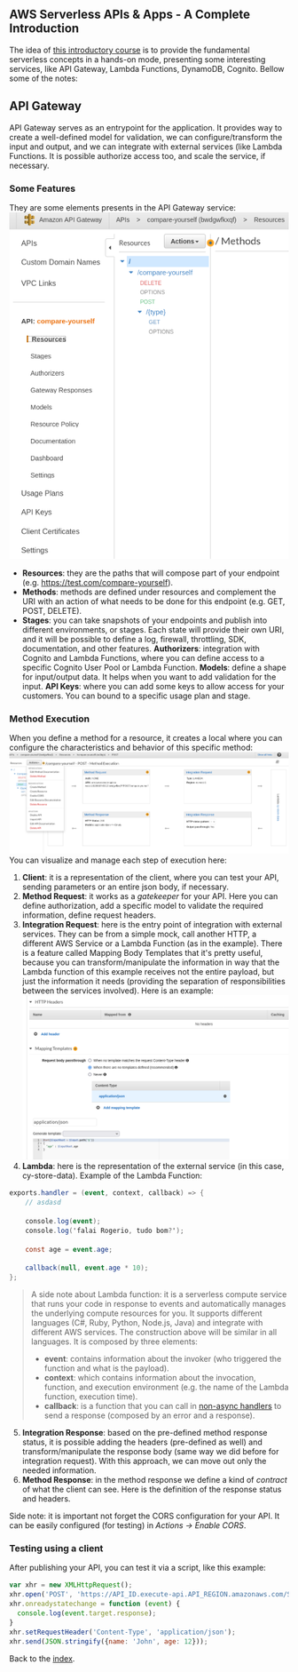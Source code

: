
## AWS Serverless APIs & Apps - A Complete Introduction

The idea of [this introductory course](https://www.udemy.com/course/aws-serverless-a-complete-introduction) is to provide the fundamental serverless concepts in a hands-on mode, presenting some interesting services, like API Gateway, Lambda Functions, DynamoDB, Cognito. Bellow some of the notes:

## API Gateway

API Gateway serves as an entrypoint for the application. It provides way to create a well-defined model for validation, we can configure/transform the input and output, and we can integrate with external services (like Lambda Functions.  It is possible authorize access too, and scale the service, if necessary.

### Some Features
They are some elements presents in the API Gateway service:
![](https://github.com/fabioono25/AWS-Studies/blob/main/Serverless/AWS%20Serverless%20APIs%20%26%20Apps%20-%20A%20Complete%20Introduction/images/api_gateway1.png)

 - **Resources**: they are the paths that will compose part of your endpoint (e.g. https://test.com/compare-yourself).
 - **Methods**: methods are defined under resources and complement the URI with an action of what needs to be done for this endpoint (e.g. GET, POST, DELETE).
 - **Stages**: you can take snapshots of your endpoints and publish into different environments, or stages. Each state will provide their own URI, and it will be possible to define a log, firewall, throttling, SDK, documentation, and other features.
 **Authorizers**: integration with Cognito and Lambda Functions, where you can define access to a specific Cognito User Pool or Lambda Function.
 **Models**: define a shape for input/output data. It helps when you want to add validation for the input.
  **API Keys**: where you can add some keys to allow access for your customers. You can bound to a specific usage plan and stage.

### Method Execution

When you define a method for a resource, it creates a local where you can configure the characteristics and behavior of this specific method:
![](https://github.com/fabioono25/AWS-Studies/blob/main/Serverless/AWS%20Serverless%20APIs%20%26%20Apps%20-%20A%20Complete%20Introduction/images/api_gateway2.png)
You can visualize and manage each step of execution here:

 1. **Client**: it is a representation of the client, where you can test your API, sending parameters or an entire json body, if necessary.
 2. **Method Request**: it works as a *gatekeeper* for your API. Here you can define authorization, add a specific model to validate the required information, define request headers.
 3. **Integration Request**: here is the entry point of integration with external services. They can be from a simple mock, call another HTTP, a different AWS Service or a Lambda Function (as in the example). There is a feature called Mapping Body Templates that it's pretty useful, because you can transform/manipulate the information in way that the Lambda function of this example receives not the entire payload, but just the information it needs (providing the separation of responsibilities between the services involved). Here is an example:
 ![](https://github.com/fabioono25/AWS-Studies/blob/main/Serverless/AWS%20Serverless%20APIs%20%26%20Apps%20-%20A%20Complete%20Introduction/images/api_gateway3.png)
 4. **Lambda**: here is the representation of the external service (in this case,  cy-store-data). Example of the Lambda Function:

```cs
exports.handler = (event, context, callback) => {
    // asdasd
    
    console.log(event);
    console.log('falai Rogerio, tudo bom?');
    
    const age = event.age;
    
    callback(null, event.age * 10);
};  
```
>A side note about Lambda function: it is a serverless compute service that runs your code in response to events and automatically manages the underlying compute resources for you. It supports different languages (C#, Ruby, Python, Node.js, Java) and integrate with different AWS services.
The construction above will be similar in all languages. It is composed by three elements:
> + **event**: contains information about the invoker (who triggered the function and what is the payload).
> + **context**: which contains information about the invocation, function, and execution environment (e.g. the name of the Lambda function, execution time).
> + **callback**:  is a function that you can call in [non-async handlers](https://docs.aws.amazon.com/lambda/latest/dg/nodejs-handler.html#nodejs-handler-sync) to send a response (composed by an error and a response).

 5. **Integration Response**: based on the pre-defined method response status, it is possible adding the headers (pre-defined as well) and transform/manipulate the response body (same way we did before for integration request). With this approach, we can move out only the needed information.
 6. **Method Response**: in the method response we define a kind of *contract* of what the client can see. Here is the definition of the response status and headers. 
 
 Side note: it is important not forget the CORS configuration for your API. It can be easily configured (for testing) in *Actions -> Enable CORS*.

### Testing using a client

After publishing your API, you can test it via a script, like this example:

```js
var xhr = new XMLHttpRequest();
xhr.open('POST', 'https://API_ID.execute-api.API_REGION.amazonaws.com/STAGE/');
xhr.onreadystatechange = function (event) {
  console.log(event.target.response);
}
xhr.setRequestHeader('Content-Type', 'application/json');
xhr.send(JSON.stringify({name: 'John', age: 12}));
```

Back to the [index](https://github.com/fabioono25/AWS-Studies#readme).
